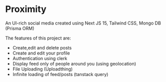 # Proximity

An UI-rich social media created using Next JS 15, Tailwind CSS, Mongo DB (Prisma ORM)

The features of this project are:
  - Create,edit and delete posts
  - Create and edit your profile
  - Authentication using clerk
  - Display feed only of people around you (using geolocation)
  - File Uploading (Uploadthing)
  - Infinite loading of feed/posts (tanstack query)
